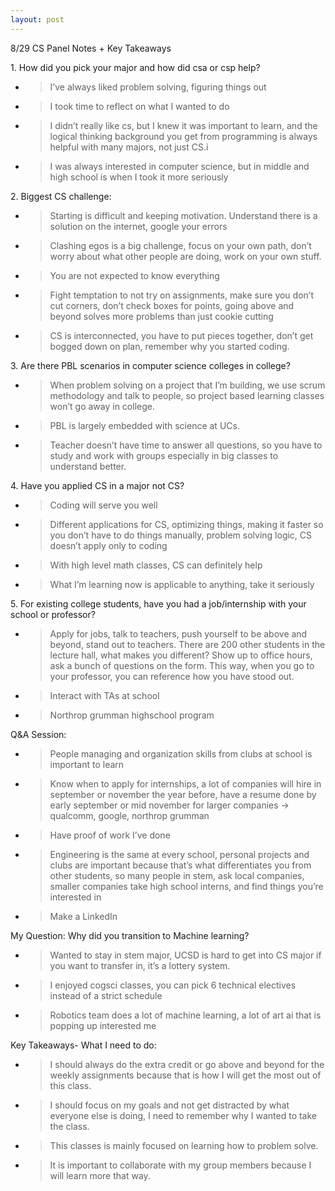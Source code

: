 ```yaml
---
layout: post
---
```

8/29 CS Panel Notes + Key Takeaways

1\. How did you pick your major and how did csa or csp help?

  - > I’ve always liked problem solving, figuring things out

  - > I took time to reflect on what I wanted to do

  - > I didn’t really like cs, but I knew it was important to learn, and the logical thinking background you get from programming is always helpful with many majors, not just CS.i

  - > I was always interested in computer science, but in middle and high school is when I took it more seriously

2\. Biggest CS challenge:

  - > Starting is difficult and keeping motivation. Understand there is a solution on the internet, google your errors

  - > Clashing egos is a big challenge, focus on your own path, don’t worry about what other people are doing, work on your own stuff.

  - > You are not expected to know everything

  - > Fight temptation to not try on assignments, make sure you don’t cut corners, don’t check boxes for points, going above and beyond solves more problems than just cookie cutting

  - > CS is interconnected, you have to put pieces together, don’t get bogged down on plan, remember why you started coding.

3\. Are there PBL scenarios in computer science colleges in college?

  - > When problem solving on a project that I’m building, we use scrum methodology and talk to people, so project based learning classes won’t go away in college.

  - > PBL is largely embedded with science at UCs.

  - > Teacher doesn’t have time to answer all questions, so you have to study and work with groups especially in big classes to understand better.

4\. Have you applied CS in a major not CS?

  - > Coding will serve you well

  - > Different applications for CS, optimizing things, making it faster so you don’t have to do things manually, problem solving logic, CS doesn’t apply only to coding

  - > With high level math classes, CS can definitely help

  - > What I’m learning now is applicable to anything, take it seriously

5\. For existing college students, have you had a job/internship with your school or professor?

  - > Apply for jobs, talk to teachers, push yourself to be above and beyond, stand out to teachers. There are 200 other students in the lecture hall, what makes you different? Show up to office hours, ask a bunch of questions on the form. This way, when you go to your professor, you can reference how you have stood out.

  - > Interact with TAs at school

  - > Northrop grumman highschool program

Q\&A Session:

  - > People managing and organization skills from clubs at school is important to learn

  - > Know when to apply for internships, a lot of companies will hire in september or november the year before, have a resume done by early september or mid november for larger companies → qualcomm, google, northrop grumman

  - > Have proof of work I’ve done

  - > Engineering is the same at every school, personal projects and clubs are important because that’s what differentiates you from other students, so many people in stem, ask local companies, smaller companies take high school interns, and find things you’re interested in

  - > Make a LinkedIn

My Question: Why did you transition to Machine learning?

  - > Wanted to stay in stem major, UCSD is hard to get into CS major if you want to transfer in, it’s a lottery system.

  - > I enjoyed cogsci classes, you can pick 6 technical electives instead of a strict schedule

  - > Robotics team does a lot of machine learning, a lot of art ai that is popping up interested me

Key Takeaways- What I need to do:

  - > I should always do the extra credit or go above and beyond for the weekly assignments because that is how I will get the most out of this class.

  - > I should focus on my goals and not get distracted by what everyone else is doing, I need to remember why I wanted to take the class.

  - > This classes is mainly focused on learning how to problem solve.

  - > It is important to collaborate with my group members because I will learn more that way.
